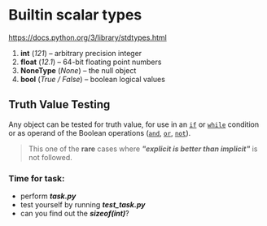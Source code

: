 # Builtin scalar types

https://docs.python.org/3/library/stdtypes.html

1. **int**  (*121*) – arbitrary precision integer
2. **float**  (*12.1*) – 64-bit floating point numbers
3. **NoneType**  (*None*) – the null object
4. **bool**  (*True / False*) –  boolean  logical values

## Truth Value Testing
Any object can be tested for truth value, for use in an [`if`](https://docs.python.org/3.7/reference/compound_stmts.html#if) or [`while`](https://docs.python.org/3.7/reference/compound_stmts.html#while) condition or as operand of the Boolean operations ([`and`](https://docs.python.org/3.7/reference/expressions.html#and), [`or`](https://docs.python.org/3.7/reference/expressions.html#or), [`not`](https://docs.python.org/3.7/reference/expressions.html#not)).

> This one of the **rare** cases where ***"explicit is better than implicit"*** is not followed.

### Time for task:
 - perform ***task.py***
 - test yourself by running ***test_task.py***
 - can you find out the ***sizeof(int)***?

<!--stackedit_data:
eyJoaXN0b3J5IjpbLTQ3NTUxMjE0NCwtMjM2Mjc2MDA2LC01Mj
IyNjE3NzEsMTUxMzIwNDY4Ml19
-->